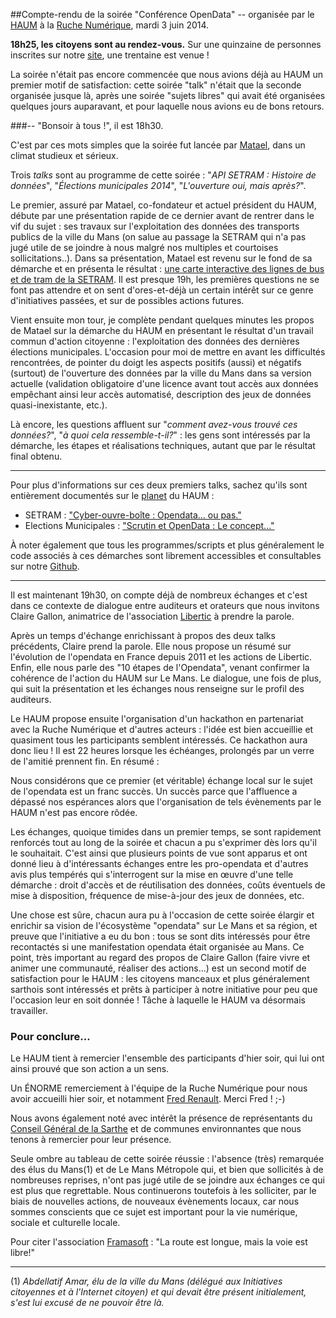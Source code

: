 <!--t Retour sur la Conférence OpenData du HAUM t-->

##Compte-rendu de la soirée "Conférence OpenData"
-- organisée par le  [HAUM][1] à la [Ruche Numérique][2], mardi 3 juin 2014.

**18h25, les citoyens sont au rendez-vous.**
Sur une quinzaine de personnes inscrites sur notre [site][3], une trentaine est venue !

La soirée n'était pas encore commencée que nous avions déjà au HAUM un premier motif de satisfaction: cette soirée "talk" n'était que la seconde organisée jusque là, après une soirée "sujets libres" qui avait été organisées quelques jours auparavant, et pour laquelle nous avions eu de bons retours.

###-- "Bonsoir à tous !", il est 18h30.

C'est par ces mots simples que la soirée fut lancée par [Matael][4], dans un climat studieux et sérieux.

Trois *talks* sont au programme de cette soirée : "*API SETRAM : Histoire de données*", "*Élections municipales 2014*", "*L'ouverture oui, mais après?*".

Le premier, assuré par Matael, co-fondateur et actuel président du HAUM, débute par une présentation rapide de ce dernier avant de rentrer dans le vif du sujet : ses travaux sur l'exploitation des données des transports publics de la ville du Mans (on salue au passage la SETRAM qui n'a pas jugé utile de se joindre à nous malgré nos multiples et courtoises sollicitations..).
Dans sa présentation, Matael est revenu sur le fond de sa démarche et en présenta le résultat : [une carte interactive des lignes de bus et de tram de la SETRAM][5].
Il est presque 19h, les premières questions ne se font pas attendre et on sent d'ores-et-déjà un certain intérêt sur ce genre d'initiatives passées, et sur de possibles actions futures.

Vient ensuite mon tour, je complète pendant quelques minutes les propos de Matael sur la démarche du HAUM en présentant le résultat d'un travail commun d'action citoyenne : l'exploitation des données des dernières élections municipales.
L'occasion pour moi de mettre en avant les difficultés rencontrées, de pointer du doigt les aspects positifs (aussi) et négatifs (surtout) de l'ouverture des données par la ville du Mans dans sa version actuelle (validation obligatoire d'une licence avant tout accès aux données empêchant ainsi leur accès automatisé, description des jeux de données quasi-inexistante, etc.).

Là encore, les questions affluent sur "*comment avez-vous trouvé ces données?*", "*à quoi cela ressemble-t-il?*" : les gens sont intéressés par la démarche, les étapes et réalisations techniques, autant que par le résultat final obtenu.


----------


Pour plus d'informations sur ces deux premiers talks, sachez qu'ils sont entièrement documentés sur le [planet][6] du HAUM :

 - SETRAM : ["Cyber-ouvre-boîte : Opendata... ou pas."][7]
 - Elections Municipales : ["Scrutin et OpenData : Le concept..."][8]

À noter également que tous les programmes/scripts et plus généralement le code associés à ces démarches sont librement accessibles et consultables sur notre [Github][9].


----------


Il est maintenant 19h30, on compte déjà de nombreux échanges et c'est dans ce contexte de dialogue entre auditeurs et orateurs que nous invitons Claire Gallon, animatrice de l'association [Libertic][10] à prendre la parole.

Après un temps d'échange enrichissant à propos des deux talks précédents, Claire prend la parole.
Elle nous propose un résumé sur l'évolution de l'opendata en France depuis 2011 et les actions de Libertic. Enfin, elle nous parle des "10 étapes de l'Opendata", venant confirmer la cohérence de l'action du HAUM sur Le Mans.
Le dialogue, une fois de plus, qui suit la présentation et les échanges nous renseigne sur le profil des auditeurs.

Le HAUM propose ensuite l'organisation d'un hackathon en partenariat avec la Ruche Numérique et d'autres acteurs : l'idée est bien accueillie et quasiment tous les participants semblent intéressés. Ce hackathon aura donc lieu !
Il est 22 heures lorsque les échéanges, prolongés par un verre de l'amitié prennent fin.
En résumé :
    
Nous considérons que ce premier (et véritable) échange local sur le sujet de l'opendata est un franc succès.
Un succès parce que l'affluence a dépassé nos espérances alors que l'organisation de tels évènements par le HAUM n'est pas encore rôdée.
    
Les échanges, quoique timides dans un premier temps, se sont rapidement renforcés tout au long de la soirée et chacun a pu s'exprimer dès lors qu'il le souhaitait.
C'est ainsi que plusieurs points de vue sont apparus et ont donné lieu à d'intéressants échanges entre les pro-opendata et d'autres avis plus tempérés qui s'interrogent sur la mise en œuvre d'une telle démarche : droit d'accès et de réutilisation des données, coûts éventuels de mise à disposition, fréquence de mise-à-jour des jeux de données, etc.

Une chose est sûre, chacun aura pu à l'occasion de cette soirée élargir et enrichir sa vision de l'écosystème "opendata" sur Le Mans et sa région, et preuve que l'initiative a eu du bon : tous se sont dits intéressés pour être recontactés si une manifestation opendata était organisée au Mans.
Ce point, très important au regard des propos de Claire Gallon (faire vivre et animer une communauté, réaliser des actions...) est un second motif de satisfaction pour le HAUM : les citoyens manceaux et plus généralement sarthois sont intéressés et prêts à participer à notre initiative pour peu que l'occasion leur en soit donnée !
Tâche à laquelle le HAUM va désormais travailler.

### Pour conclure...

Le HAUM tient à remercier l'ensemble des participants d'hier soir, qui lui ont ainsi prouvé que son action a un sens.

Un ÉNORME remerciement à l'équipe de la Ruche Numérique pour nous avoir accueilli hier soir, et notamment [Fred Renault][11]. Merci Fred ! ;-)

Nous avons également noté avec intérêt la présence de représentants du [Conseil Général de la Sarthe][12] et de communes environnantes que nous tenons à remercier pour leur présence.

Seule ombre au tableau de cette soirée réussie : l'absence (très) remarquée des élus du Mans(1) et de Le Mans Métropole qui, et bien que sollicités à de nombreuses reprises, n'ont pas jugé utile de se joindre aux échanges ce qui est plus que regrettable. Nous continuerons toutefois à les solliciter, par le biais de nouvelles actions, de nouveaux évènements locaux, car nous sommes conscients que ce sujet est important pour la vie numérique, sociale et culturelle locale.

Pour citer l'association [Framasoft][13] : "La route est longue, mais la voie est libre!"


----------


(1) *Abdellatif Amar, élu de la ville du Mans (délégué aux Initiatives citoyennes et à l'Internet citoyen) et qui devait être présent initialement, s'est lui excusé de ne pouvoir être là.*


  [1]: http://haum.org/
  [2]: http://www.laruchenumerique.com/
  [3]: talks.haum.org
  [4]: http://matael.org/
  [5]: http://matael.org/~matael/timeoMAP/
  [6]: http://blog.matael.org/writing/cyber-ouvre-boite-opendata-ou-pas/
  [7]: http://blog.matael.org/writing/cyber-ouvre-boite-opendata-ou-pas/
  [8]: http://blog.matael.org/writing/scrutin-et-opendata-le-concept/
  [9]: https://github.com/haum
  [10]: https://libertic.wordpress.com/
  [11]: https://twitter.com/renaultfred
  [12]: http://www.cg72.fr/
  [13]: http://www.framasoft.net/